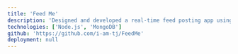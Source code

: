 ```yaml
---
title: 'Feed Me'
description: 'Designed and developed a real-time feed posting app using Node.js and MongoDB.'
technologies: ['Node.js', 'MongoDB']
github: 'https://github.com/i-am-tj/FeedMe'
deployment: null
---
```

